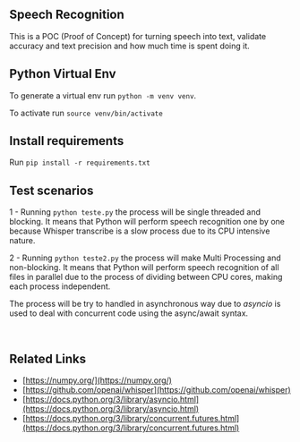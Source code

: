 ## Speech Recognition

This is a POC (Proof of Concept) for turning speech into text, validate accuracy and text precision and how much time is spent doing it.

## Python Virtual Env

To generate a virtual env run `python -m venv venv`.

To activate run `source venv/bin/activate`

## Install requirements

Run `pip install -r requirements.txt`


## Test scenarios

1 - Running `python teste.py` the process will be single threaded and blocking. It means that Python will perform speech recognition one by one because Whisper transcribe is a slow process due to its CPU intensive nature.

2 - Running `python teste2.py` the process will make Multi Processing and non-blocking. It means that Python will perform speech recognition of all files in parallel due to the process of dividing between CPU cores, making each process independent.


The process will be try to handled in asynchronous way due to *asyncio* is used to deal with concurrent code using the async/await syntax.

<br/>

## Related Links
- [https://numpy.org/](https://numpy.org/)
- [https://github.com/openai/whisper](https://github.com/openai/whisper)
- [https://docs.python.org/3/library/asyncio.html](https://docs.python.org/3/library/asyncio.html)
- [https://docs.python.org/3/library/concurrent.futures.html](https://docs.python.org/3/library/concurrent.futures.html)

